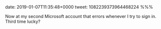 date: 2019-01-07T11:35:48+0000
tweet: 1082239373964468224
%%%

Now at my second Microsoft account that errors whenever I try to sign in. Third time lucky?
